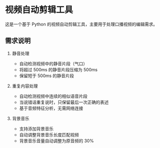 # 视频自动剪辑工具

这是一个基于 Python 的视频自动剪辑工具，主要用于处理口播视频的编辑需求。

## 需求说明

1. 静音处理
   - 自动检测视频中的静音片段（气口）
   - 将超过 500ms 的静音片段压缩为 500ms
   - 保留短于 500ms 的静音片段

2. 重复内容处理
   - 自动检测视频中连续的相似语音片段
   - 当说错话重复说时，只保留最后一次正确的表述
   - 基于音频特征分析，无需网络连接

3. 背景音乐
   - 支持添加背景音乐
   - 自动调整背景音乐长度匹配视频
   - 背景音乐音量自动调整为原音频的 30%